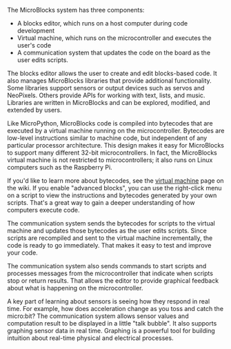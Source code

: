The MicroBlocks system has three components:

* A blocks editor, which runs on a host computer during code development
* Virtual machine, which runs on the microcontroller and executes the user's code
* A communication system that updates the code on the board as the user edits scripts.

The blocks editor allows the user to create and edit blocks-based code. It also manages MicroBlocks libraries that provide additional functionality. Some libraries support sensors or output devices such as servos and NeoPixels. Others provide APIs for working with text, lists, and music. Libraries are written in MicroBlocks and can be explored, modified, and extended by users.

Like MicroPython, MicroBlocks code is compiled into bytecodes that are executed by a virtual machine running on the microcontroller. Bytecodes are low-level instructions similar to machine code, but independent of any particular processor architecture. This design makes it easy for MicroBlocks to support many different 32-bit microcontrollers. In fact, the MicroBlocks virtual machine is not restricted to microcontrollers; it also runs on Linux computers such as the Raspberry Pi.

If you'd like to learn more about bytecodes, see the [virtual machine](https://wiki.microblocks.fun/virtual_machine) page on the wiki. If you enable "advanced blocks", you can use the right-click menu on a script to view the instructions and bytecodes generated by your own scripts. That's a great way to gain a deeper understanding of how computers execute code.

The communication system sends the bytecodes for scripts to the virtual machine and updates those bytecodes as the user edits scripts. Since scripts are recompiled and sent to the virtual machine incrementally, the code is ready to go immediately. That makes it easy to test and improve your code.

The communication system also sends commands to start scripts and processes messages from the microcontroller that indicate when scripts stop or return results. That allows the editor to provide graphical feedback about what is happening on the microcontroller.

A key part of learning about sensors is seeing how they respond in real time. For example, how does acceleration change as you toss and catch the micro:bit? The communication system allows sensor values and computation result to be displayed in a little "talk bubble". It also supports graphing sensor data in real time. Graphing is a powerful tool for building intuition about real-time physical and electrical processes.
